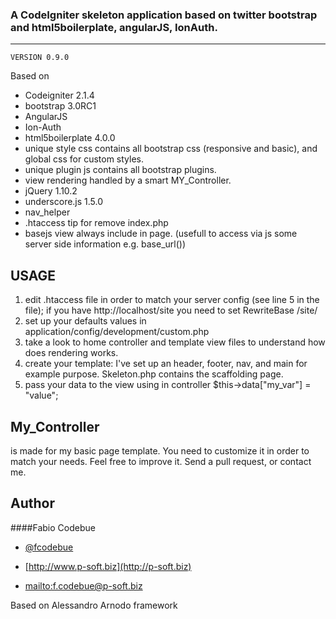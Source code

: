 ### A CodeIgniter skeleton application based on twitter bootstrap and html5boilerplate, angularJS, IonAuth.
---------------------------------------------------

	VERSION 0.9.0
Based on 

* Codeigniter 2.1.4
* bootstrap 3.0RC1
* AngularJS
* Ion-Auth
* html5boilerplate 4.0.0
* unique style css contains all bootstrap css (responsive and basic), and global css for custom styles.
* unique plugin js contains all bootstrap plugins.
* view rendering handled by a smart MY_Controller.
* jQuery 1.10.2
* underscore.js 1.5.0
* nav_helper
* .htaccess tip for remove index.php
* basejs view always include in page. (usefull to access via js some server side information e.g. base_url())

USAGE
-------------------
1. edit .htaccess file in order to match your server config (see line 5 in the file);
	if you have http://localhost/site you need to set RewriteBase /site/
2. set up your defaults values in application/config/development/custom.php
3. take a look to home controller and template view files to understand how does rendering works.
4. create your template: I've set up an header, footer, nav, and main for example purpose. Skeleton.php contains the scaffolding page.
5. pass your data to the view using in controller $this->data["my_var"] = "value";

My_Controller
------------------- 
is made for my basic page template.
You need to customize it in order to match your needs.
Feel free to improve it.
Send a pull request, or contact me.

## Author

####Fabio Codebue

+	[@fcodebue](https://twitter.com/fcodebue)

+	[http://www.p-soft.biz](http://p-soft.biz)

+	<mailto:f.codebue@p-soft.biz>

Based on Alessandro Arnodo framework 

